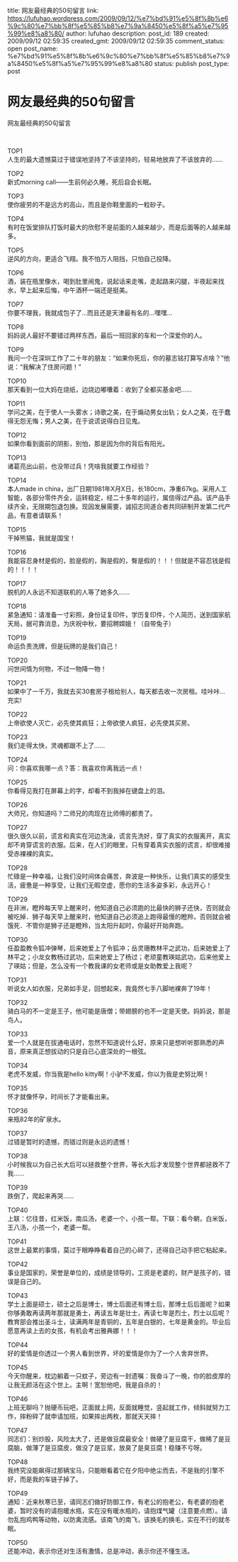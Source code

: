 title: 网友最经典的50句留言
link: https://lufuhao.wordpress.com/2009/09/12/%e7%bd%91%e5%8f%8b%e6%9c%80%e7%bb%8f%e5%85%b8%e7%9a%8450%e5%8f%a5%e7%95%99%e8%a8%80/
author: lufuhao
description: 
post_id: 189
created: 2009/09/12 02:59:35
created_gmt: 2009/09/12 02:59:35
comment_status: open
post_name: %e7%bd%91%e5%8f%8b%e6%9c%80%e7%bb%8f%e5%85%b8%e7%9a%8450%e5%8f%a5%e7%95%99%e8%a8%80
status: publish
post_type: post

# 网友最经典的50句留言

网友最经典的50句留言

 

TOP1   
人生的最大遗憾莫过于错误地坚持了不该坚持的，轻易地放弃了不该放弃的……   
  
TOP2   
新式morning call——生前何必久睡，死后自会长眠。   
  
TOP3   
使你疲劳的不是远方的高山，而且是你鞋里面的一粒砂子。   
  
TOP4   
有时在饭堂排队打饭时最大的欣慰不是前面的人越来越少，而是后面等的人越来越多。   
  
TOP5   
逆风的方向，更适合飞翔。我不怕万人阻挡，只怕自己投降。   
  
TOP6   
酒，装在瓶里像水，喝到肚里闹鬼，说起话来走嘴，走起路来闪腿，半夜起来找水，早上起来后悔，中午酒杯一端还是挺美。   
  
TOP7   
你要不理我，我就成包子了…而且还是天津最有名的…嘿嘿…   
  
TOP8   
妈妈说人最好不要错过两样东西，最后一班回家的车和一个深爱你的人。   
  
TOP9   
我问一个在深圳工作了二十年的朋友：“如果你死后，你的墓志铭打算写点啥？”他说：“我解决了住房问题！”   
  
TOP10   
那天看到一位大妈在烧纸，边烧边嘟囔着：收到了全都买基金吧……   
  
TOP11   
学问之美，在于使人一头雾水；诗歌之美，在于煽动男女出轨；女人之美，在于蠢得无怨无悔；男人之美，在于说谎说得白日见鬼。   
  
TOP12   
如果你看到面前的阴影，别怕，那是因为你的背后有阳光。   
  
TOP13   
诸葛亮出山前，也没带过兵！凭啥我就要工作经验？   
  
TOP14   
本人made in china，出厂日期1981年X月X日，长180cm，净重67kg。采用人工智能，各部分零件齐全，运转稳定，经二十多年的运行，属信得过产品。该产品手续齐全，无限期包退包换。现因发展需要，诚招志同道合者共同研制开发第二代产品，有意者请联系！   
  
TOP15   
干掉熊猫，我就是国宝！   
  
TOP16   
我能容忍身材是假的，脸是假的，胸是假的，臀是假的！！！但就是不容忍钱是假的！！！！   
  
TOP17   
脱机的人永远不知道联机的人等了她多久……   
  
TOP18   
紧急通知：请准备一寸彩照，身份证复印件，学历复印件，个人简历，送到国家航天局，据可靠消息，为庆祝中秋，要招聘嫦娥！（自带兔子）   
  
TOP19   
命运负责洗牌，但是玩牌的是我们自己！   
  
TOP20   
问世间情为何物，不过一物降一物！   
  
TOP21   
如果中了一千万，我就去买30套房子租给别人，每天都去收一次房租。哇咔咔…充实!   
  
TOP22   
上帝欲使人灭亡，必先使其疯狂；上帝欲使人疯狂，必先使其买房。   
  
TOP23   
我们走得太快，灵魂都跟不上了……   
  
TOP24   
问：你喜欢我哪一点？答：我喜欢你离我远一点！   
  
TOP25   
你看得见我打在屏幕上的字，却看不到我掉在键盘上的泪。   
  
TOP26   
大师兄，你知道吗？二师兄的肉现在比师傅的都贵了。   
  
TOP27   
很久很久以前，谎言和真实在河边洗澡，谎言先洗好，穿了真实的衣服离开，真实却不肯穿谎言的衣服。后来，在人们的眼里，只有穿着真实衣服的谎言，却很难接受赤裸裸的真实。   
  
TOP28   
忙碌是一种幸福，让我们没时间体会痛苦，奔波是一种快乐，让我们真实的感受生活，疲惫是一种享受，让我们无暇空虚，愿你的生活多姿多彩，永远开心！   
  
TOP29   
在非洲，瞪羚每天早上醒来时，他知道自己必须跑的比最快的狮子还快，否则就会被吃掉．狮子每天早上醒来时，他知道自己必须追上跑得最慢的瞪羚，否则就会被饿死．不管你是狮子还是瞪羚，当太阳升起时，你最好开始奔跑。   
  
TOP30   
任盈盈教令狐冲弹琴，后来她爱上了令狐冲；岳灵珊教林平之武功，后来她爱上了林平之；小龙女教杨过武功，后来她爱上了杨过；老顽童教瑛姑武功，后来他爱上了瑛姑；但是，怎么没有一个教我课的女老师或是女助教爱上我呢？   
  
TOP31   
听说女人如衣服，兄弟如手足，回想起来，我竟然七手八脚地裸奔了19年！   
  
TOP32   
骑白马的不一定是王子，他可能是唐僧；带翅膀的也不一定是天使。妈妈说，那是鸟人。   
  
TOP33   
爱一个人就是在拔通电话时，忽然不知道说什么好，原来只是想听听那熟悉的声音，原来真正想拔动的只是自已心底深处的一根弦。   
  
TOP34   
老虎不发威，你当我是hello kitty啊！小驴不发威，你以为我是史努比啊！   
  
TOP35   
怀才就像怀孕，时间长了才能看出来。   
  
TOP36   
来瓶82年的矿泉水。   
  
TOP37   
过错是暂时的遗憾，而错过则是永远的遗憾！   
  
TOP38   
小时候我以为自己长大后可以拯救整个世界，等长大后才发现整个世界都拯救不了我……   
  
TOP39   
跌倒了，爬起来再哭……   
  
TOP40   
上联：忆往昔，红米饭，南瓜汤，老婆一个，小孩一帮。下联：看今朝，白米饭，王八汤，小孩一个，老婆一帮。   
  
TOP41   
这世上最累的事情，莫过于眼睁睁看着自己的心碎了，还得自己动手把它粘起来。   
  
TOP42   
事业是国家的，荣誉是单位的，成绩是领导的，工资是老婆的，财产是孩子的，错误是自己的。   
  
TOP43   
学士上面是硕士，硕士之后是博士，博士后面还有博士后，那博士后后面呢？如果你够勇敢再读两年那就是勇士，再读五年是壮士，再读七年是烈士，烈士以后呢？教育部会推出圣斗士，读满两年是青铜的，五年是白银的，七年是黄金的。毕业后愿意再读上去的女孩，有机会考出雅典娜！！！   
  
TOP44   
好的爱情是你透过一个男人看到世界，坏的爱情是你为了一个人舍弃世界。   
  
TOP45   
今天你醒来，枕边躺着一只蚊子，旁边有一封遗嘱：我奋斗了一晚，你的脸皮厚的让我无颜活在这个世上。主啊！宽恕他吧，我是自杀的！   
  
TOP46   
上班无聊吗？抛硬币玩吧，正面就上网，反面就睡觉，竖起就工作，倾斜就努力工作，摔粉碎了就申请加班，如果摔出两枚，那就天天摔！   
  
TOP47   
同志们：别炒股，风险太大了，还是做豆腐最安全！做硬了是豆腐干，做稀了是豆腐脑，做薄了是豆腐皮，做没了是豆浆，放臭了是臭豆腐！稳赚不亏呀。   
  
TOP48   
我终究没能飙得过那辆宝马，只能眼看着它在夕阳中绝尘而去，不是我的引擎不好，而是我的车链子掉了。   
  
TOP49   
通知：近来秋寒已至，请同志们做好防御工作，有老公的抱老公，有老婆的抱老婆，暂时没有的请抱暖水瓶，实在没有暖水瓶的，请抱煤气罐（注意要点燃）。请勿乱抱鸡鸭等动物，以防禽流感。该南飞的南飞，该换毛的换毛，实在不行的就冬眠。   
  
TOP50   
还能冲动，表示你还对生活有激情，总是冲动，表示你还不懂生活。